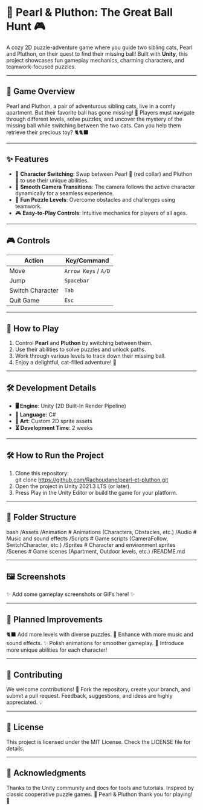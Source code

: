 # 🐾 **Pearl & Pluthon: The Great Ball Hunt** 🎮

A cozy 2D puzzle-adventure game where you guide two sibling cats, Pearl and Pluthon, on their quest to find their missing ball! Built with **Unity**, this project showcases fun gameplay mechanics, charming characters, and teamwork-focused puzzles.

---

## 🌟 **Game Overview**

Pearl and Pluthon, a pair of adventurous sibling cats, live in a comfy apartment. But their favorite ball has gone missing! 🏐 Players must navigate through different levels, solve puzzles, and uncover the mystery of the missing ball while switching between the two cats. Can you help them retrieve their precious toy? 🐈🐈‍⬛

---

## ✨ **Features**

- 🔄 **Character Switching**: Swap between Pearl 🐾 (red collar) and Pluthon 🐾 to use their unique abilities.  
- 🎥 **Smooth Camera Transitions**: The camera follows the active character dynamically for a seamless experience.  
- 🧩 **Fun Puzzle Levels**: Overcome obstacles and challenges using teamwork.  
- 🎮 **Easy-to-Play Controls**: Intuitive mechanics for players of all ages.  

---

## 🎮 **Controls**

| **Action**          | **Key/Command**       |
|---------------------|-----------------------|
| Move                | `Arrow Keys` / `A/D`  |
| Jump                | `Spacebar`            |
| Switch Character    | `Tab`                 |
| Quit Game           | `Esc`                 |

---

## 🚀 **How to Play**

1. Control **Pearl** and **Pluthon** by switching between them.  
2. Use their abilities to solve puzzles and unlock paths.  
3. Work through various levels to track down their missing ball.  
4. Enjoy a delightful, cat-filled adventure! 🐾

---

## 🛠 **Development Details**

- **🖥 Engine**: Unity (2D Built-In Render Pipeline)  
- **📜 Language**: C#  
- **🎨 Art**: Custom 2D sprite assets  
- **⏳ Development Time**: 2 weeks  

---

## 🛠 **How to Run the Project**

1. Clone this repository:  
   git clone https://github.com/Rachoudane/pearl-et-pluthon.git
2. Open the project in Unity 2021.3 LTS (or later).
3. Press Play in the Unity Editor or build the game for your platform.

---

## 📂 **Folder Structure**

bash
/Assets
  /Animation     # Animations (Characters, Obstacles, etc.)
  /Audio         # Music and sound effects
  /Scripts       # Game scripts (CameraFollow, SwitchCharacter, etc.)
  /Sprites       # Character and environment sprites
  /Scenes        # Game scenes (Apartment, Outdoor levels, etc.)
/README.md

---

## 🖼 **Screenshots**

✨ Add some gameplay screenshots or GIFs here! ✨

---

## 🚧 **Planned Improvements**

🐈‍⬛ Add more levels with diverse puzzles.
🎵 Enhance with more music and sound effects.
✨ Polish animations for smoother gameplay.
🔧 Introduce more unique abilities for each character!

---

## 🤝 **Contributing**
We welcome contributions! 🎉 Fork the repository, create your branch, and submit a pull request. Feedback, suggestions, and ideas are highly appreciated. 💡

---

## 📜 **License**
This project is licensed under the MIT License. Check the LICENSE file for details.

---

## 💖 **Acknowledgments**
Thanks to the Unity community and docs for tools and tutorials.
Inspired by classic cooperative puzzle games.
🐾 Pearl & Pluthon thank you for playing! 🐾
